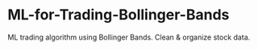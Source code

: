 # ML-for-Trading-Bollinger-Bands
ML trading algorithm using Bollinger Bands. Clean &amp; organize stock data. 
